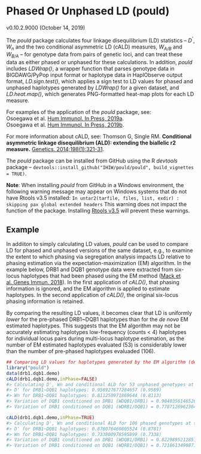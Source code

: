 <!-- README.md is generated from README.Rmd. Please edit that file -->
Phased Or Unphased LD (pould)
=============================

v0.10.2.9000 (October 14, 2019)

The *pould* package calculates four linkage disequilibrium (LD)
statistics – *D<sup>’</sup>*, *W<sub>n</sub>* and the two conditional
asymmetric LD (cALD) measures, *W<sub>A/B</sub>* and *W<sub>B/A</sub>* –
for genotype data from pairs of genetic loci, and can treat these data
as either phased or unphased for these calculations. In addition,
*pould* includes *LDWrap()*, a wrapper function that parses genotype
data in BIGDAWG/PyPop input format or haplotype data in HaplObserve
output format, *LD.sign.test()*, which applies a sign test to LD values
for phased and unphased haplotypes generated by *LDWrap()* for a given
dataset, and *LD.heat.map()*, which generates PNG-formatted heat-map
plots for each LD measure.

For examples of the application of the *pould* package, see:<br>
Osoegawa et al. [Hum Immunol. In Press,
2019a](https://doi.org/10.1016/j.humimm.2019.01.010).<br> Osoegawa et
al. [Hum Immunol. In Press,
2019b](https://doi.org/10.1016/j.humimm.2019.05.018).

For more information about cALD, see: Thomson G, Single RM.
**Conditional asymmetric linkage disequilibrium (ALD): extending the
biallelic r2 measure.** [Genetics.
2014;198(1):321-31](https://doi.org/10.1534/genetics.114.165266).

The *pould* package can be installed from GitHub using the R *devtools*
package –
`devtools::install_github("IHIW/pould/pould", build_vignettes = TRUE)`.

**Note**: When installing *pould* from GitHub in a Windows environment,
the following warning message may appear on Windows systems that do not
have Rtools v3.5 installed:
`In untar2(tarfile, files, list, exdir) :   skipping pax global extended headers`
This warning does not impact the function of the package. Installing
[Rtools v3.5](https://cran.r-project.org/bin/windows/Rtools/) will
prevent these warnings.

Example
-------

In addiiton to simply calculating LD values, *pould* can be used to
compare LD for phased and unphased versions of the same dataset, e.g.,
to examine the extent to which phasing via segregation analysis impacts
LD relative to phasing estimation via the expectation-maximization (EM)
algorithm. In the example below, DRB1 and DQB1 genotype data were
extracted from six-locus haplotypes that had been phased using the EM
method ([Mack et al. Genes Immun.
2018](https://doi.org/10.1038/s41435-017-0006-8)). In the first
application of *cALD()*, that phasing information is ignored, and the EM
algorithm is applied to estimate haplotypes. In the second application
of *cALD()*, the original six-locus phasing information is retained.

By comparing the resulting LD values, it becomes clear that LD is
uniformly *lower* for the pre-phased DRB1\~DQB1 haplotypes than for the
*de novo* EM estimated haplotypes. This suggests that the EM algorithm
may not be accurately estimating haplotypes low-frequency (counts &lt;
4) haplotypes for individual locus pairs during multi-locus haplotype
estimation, as the number of EM estimated haplotypes evaluated (53) is
considerably lower than the number of pre-phased haplotypes evaluaded
(106).

``` r
## Comparing LD values for haplotypes generated by the EM algorithm (default = unphased) to LD values for haplotypes for which phased is known.
library("pould")
data(drb1.dqb1.demo)
cALD(drb1.dqb1.demo,inPhase=FALSE)
#> Calculating D', Wn and conditional ALD for 53 unphased genotypes at the DRB1 and DQB1 loci.
#> D' for DRB1~DQB1 haplotypes: 0.958927677284657 (0.9589) 
#> Wn for DRB1~DQB1 haplotypes: 0.811250971869644 (0.8113) 
#> Variation of DQB1 conditioned on DRB1 (WDQB1/DRB1) = 0.904035614652607 (0.904)
#> Variation of DRB1 conditioned on DQB1 (WDRB1/DQB1) = 0.778712696236412 (0.7787)

cALD(drb1.dqb1.demo,inPhase=TRUE)
#> Calculating D', Wn and conditional ALD for 106 phased genotypes at the DRB1 and DQB1 loci.
#> D' for DRB1~DQB1 haplotypes: 0.878076460805524 (0.8781) 
#> Wn for DRB1~DQB1 haplotypes: 0.733800978595899 (0.7338) 
#> Variation of DQB1 conditioned on DRB1 (WDQB1/DRB1) = 0.822989521285103 (0.823)
#> Variation of DRB1 conditioned on DQB1 (WDRB1/DQB1) = 0.721861349887199 (0.7219)
```
